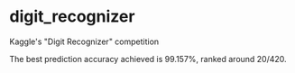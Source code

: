 # digit_recognizer

Kaggle's "Digit Recognizer" competition

The best prediction accuracy achieved is 99.157%, ranked around 20/420.


